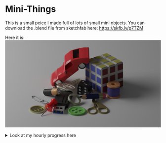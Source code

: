 # Mini-Things

This is a small peice I made full of lots of small mini objects.
You can download the .blend file from sketchfab here:
https://skfb.ly/p7TZM 

Here it is:
![alt text](finalRender-1.png)


<details>
<summary>Look at my hourly progress here</summary>

## Hour 1:

Setup the palne and lighting. Then made a mini rubik's cube, a paperclip and a thumbtack

## Progress:

![alt text](image.png)
![alt text](image-1.png)
![alt text](image-2.png)
![alt text](image-3.png)
![alt text](image-4.png)
![alt text](image-5.png)
![alt text](image-6.png)
![alt text](image-7.png)

## Hour 2:
Made the materials for the thumbtack, now working on toy car, slightly shorter session not quite an hour

![alt text](image-8.png)
![alt text](image-9.png)
![alt text](image-10.png)
![alt text](image-11.png)
![alt text](image-12.png)

## Hour 3:

Finished the car, made a usb stick and started a key

## Progress:

![alt text](image-13.png)
![alt text](image-14.png)
![alt text](image-15.png)
![alt text](image-16.png)
![alt text](image-17.png)
![alt text](image-18.png)
![alt text](image-19.png)
![alt text](image-20.png)

## Hour 4:

Finished the key, made a battery, button and die.

## Progress:
![alt text](image-21.png)
![alt text](image-22.png)
![alt text](image-23.png)
![alt text](image-24.png)
![alt text](image-25.png)
![alt text](image-26.png)
![alt text](image-27.png)
![alt text](image-28.png)

## Hour 5:

Made a Ring, Coin and bobbin and thread

## Progress:
![alt text](image-29.png)
![alt text](image-30.png)
![alt text](image-31.png)
![alt text](image-32.png)
![alt text](image-33.png)
![alt text](image-34.png)

## Hour 6:

Made Scissors, And started a mini pencil.

## Progress:

![alt text](image-35.png)
![alt text](image-36.png)
![alt text](image-37.png)
![alt text](image-38.png)
![alt text](image-39.png)
![alt text](image-40.png)
![alt text](image-41.png)

## Hour 7:

Finished the pencil, positioned everyhting, rendered, uploaded to sketchfab
## Progress:
![alt text](image-42.png)
![alt text](image-43.png)
![alt text](image-44.png)
![alt text](image-45.png)
</details>